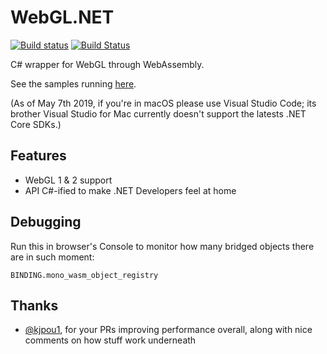 # WebGL.NET

[![Build status](https://ci.appveyor.com/api/projects/status/mtl68763xqr4wkuk?svg=true)](https://ci.appveyor.com/project/jacano/webgl-net)
[![Build Status](https://dev.azure.com/webglnet/WebGL.NET/_apis/build/status/WaveEngine.WebGL.NET?branchName=master)](https://dev.azure.com/webglnet/WebGL.NET/_build/latest?definitionId=2&branchName=master)

C# wrapper for WebGL through WebAssembly.

See the samples running [here](https://webglnet.surge.sh).

(As of May 7th 2019, if you're in macOS please use Visual Studio Code; its brother Visual Studio for Mac currently doesn't support the latests .NET Core SDKs.)

## Features

- WebGL 1 & 2 support
- API C#-ified to make .NET Developers feel at home

## Debugging

Run this in browser's Console to monitor how many bridged objects there are in such moment:

```
BINDING.mono_wasm_object_registry
```

## Thanks

- [@kjpou1](https://github.com/kjpou1), for your PRs improving performance overall, along with nice comments on how stuff work underneath
